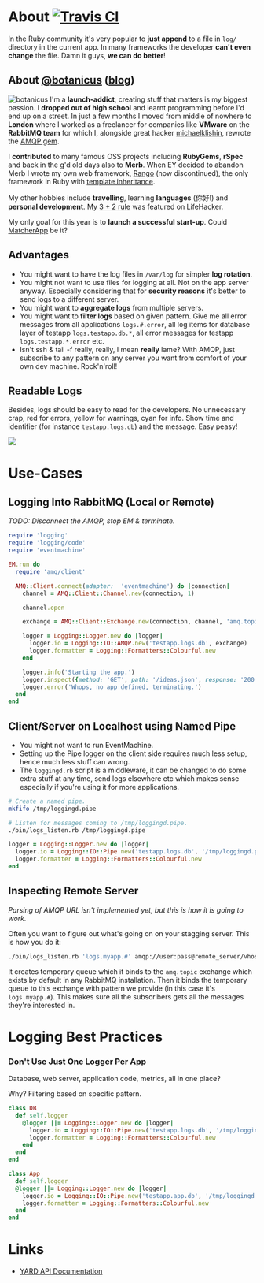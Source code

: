 # About [![Travis CI](https://travis-ci.org/botanicus/logging4hackers.png)](https://travis-ci.org/botanicus/logging4hackers)

In the Ruby community it's very popular to **just append** to a file in `log/` directory in the current app. In many frameworks the developer **can't even change** the file. Damn it guys, **we can do better**!

## About [@botanicus](https://twitter.com/botanicus) ([blog](http://blog.101ideas.cz))

![botanicus](http://www.gravatar.com/avatar/74c419a50563fa9e5044820c2697ffd6)
I'm a **launch-addict**, creating stuff that matters is my biggest passion. I **dropped out of high school** and learnt programming before I'd end up on a street. In just a few months I moved from <a title="Small town in mountains of Czech Republic">middle of nowhere</a> to **London** where I worked as a freelancer for companies like **VMware** on the **RabbitMQ team** for which I, <a title="Michael wasn't employed by VMware, he was hacking on AMQP in his free time. Kudos!">alongside</a> great hacker [michaelklishin](https://github.com/michaelklishin), rewrote the [AMQP gem](https://github.com/ruby-amqp/amqp).

I **contributed** to many famous OSS projects including **RubyGems**, **rSpec** and back in the g'd old days also to **Merb**. When EY decided to <a title="The so-called merge ... bunch of crap!">abandon Merb</a> I wrote my own web framework, [Rango](http://www.rubyinside.com/rango-ruby-web-app-framework-2858.html) (now <a title="These days my apps are API servers with heavy JS frontend.">discontinued</a>), the only framework in Ruby with [template inheritance](https://github.com/botanicus/template-inheritance).

My other hobbies include **travelling**, learning **languages** (你好!) and **personal development**. My [3 + 2 rule](http://lifehacker.com/5853732/take-a-more-realistic-approach-to-your-to+do-list-with-the-3-%252B-2-rule) was featured on LifeHacker.

My only goal for this year is to **launch a successful start-up**. Could [MatcherApp](http://www.matcherapp.com) be it?

## Advantages

* You might want to have the log files in `/var/log` for simpler **log rotation**.
* You might not want to use files for logging at all. Not on the app server anyway. Especially considering that for **security reasons** it's better to send logs to a different server.
* You might want to **aggregate logs** from multiple servers.
* You might want to **filter logs** based on given pattern. Give me all error messages from all applications `logs.#.error`, all log items for database layer of testapp `logs.testapp.db.*`, all error messages for testapp `logs.testapp.*.error` etc.
* Isn't ssh & tail -f really, really, I mean **really** lame? With AMQP, just subscribe to any pattern on any server you want from comfort of your own dev machine. Rock'n'roll!

## Readable Logs

Besides, logs should be easy to read for the developers. No unnecessary crap, red for errors, yellow for warnings, cyan for info. Show time and identifier (for instance `testapp.logs.db`) and the message. Easy peasy!

<img src="https://raw.github.com/botanicus/logging4hackers/master/logger.png" />

# Use-Cases

## Logging Into RabbitMQ (Local or Remote)

*TODO: Disconnect the AMQP, stop EM & terminate.*

```ruby
require 'logging'
require 'logging/code'
require 'eventmachine'

EM.run do
  require 'amq/client'

  AMQ::Client.connect(adapter:  'eventmachine') do |connection|
    channel = AMQ::Client::Channel.new(connection, 1)

    channel.open

    exchange = AMQ::Client::Exchange.new(connection, channel, 'amq.topic', :topic)

    logger = Logging::Logger.new do |logger|
      logger.io = Logging::IO::AMQP.new('testapp.logs.db', exchange)
      logger.formatter = Logging::Formatters::Colourful.new
    end

    logger.info('Starting the app.')
    logger.inspect({method: 'GET', path: '/ideas.json', response: '200'})
    logger.error('Whops, no app defined, terminating.')
  end
end
```

## Client/Server on Localhost using Named Pipe

* You might not want to run EventMachine.
* Setting up the Pipe logger on the client side requires much less setup, hence much less stuff can wrong.
* The `loggingd.rb` script is a middleware, it can be changed to do some extra stuff at any time, send logs elsewhere etc which makes sense especially if you're using it for more applications.

```bash
# Create a named pipe.
mkfifo /tmp/loggingd.pipe

# Listen for messages coming to /tmp/loggingd.pipe.
./bin/logs_listen.rb /tmp/loggingd.pipe
```

```ruby
logger = Logging::Logger.new do |logger|
  logger.io = Logging::IO::Pipe.new('testapp.logs.db', '/tmp/loggingd.pipe')
  logger.formatter = Logging::Formatters::Colourful.new
end
```

## Inspecting Remote Server

_Parsing of AMQP URL isn't implemented yet, but this is how it is going to work._

Often you want to figure out what's going on on your stagging server. This is how you do it:

```bash
./bin/logs_listen.rb 'logs.myapp.#' amqp://user:pass@remote_server/vhost
```

It creates temporary queue which it binds to the `amq.topic` exchange which exists by default in any RabbitMQ installation. Then it binds the temporary queue to this exchange with pattern we provide (in this case it's `logs.myapp.#`). This makes sure all the subscribers gets all the messages they're interested in.

# Logging Best Practices

### Don't Use Just One Logger Per App

Database, web server, application code, metrics, all in one place?

Why? Filtering based on specific pattern.

```ruby
class DB
  def self.logger
    @logger ||= Logging::Logger.new do |logger|
      logger.io = Logging::IO::Pipe.new('testapp.logs.db', '/tmp/loggingd.pipe')
      logger.formatter = Logging::Formatters::Colourful.new
    end
  end
end

class App
  def self.logger
  @logger ||= Logging::Logger.new do |logger|
    logger.io = Logging::IO::Pipe.new('testapp.app.db', '/tmp/loggingd.pipe')
    logger.formatter = Logging::Formatters::Colourful.new
  end
end
```

# Links

* [YARD API Documentation](http://rubydoc.info/github/botanicus/logging4hackers/master)
